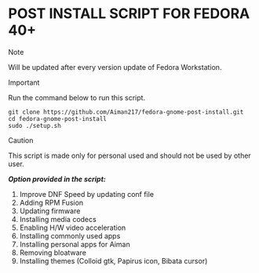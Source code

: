 POST INSTALL SCRIPT FOR FEDORA 40+
===========================
> [!NOTE] 
> Will be updated after every version update of Fedora Workstation.

> [!IMPORTANT]
> Run the command below to run this script.
>
> ```
> git clone https://github.com/Aiman217/fedora-gnome-post-install.git
> cd fedora-gnome-post-install
> sudo ./setup.sh
> ```

> [!CAUTION]
> This script is made only for personal used and should not be used by other user.

***Option provided in the script:***
1. Improve DNF Speed by updating conf file
2. Adding RPM Fusion
3. Updating firmware
4. Installing media codecs
5. Enabling H/W video acceleration
6. Installing commonly used apps
7. Installing personal apps for Aiman
8. Removing bloatware
9. Installing themes (Colloid gtk, Papirus icon, Bibata cursor)
